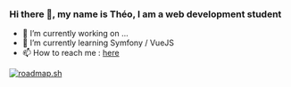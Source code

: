 ### Hi there 👋, my name is Théo, I am a web development student




- 🔭 I’m currently working on ...
- 🌱 I’m currently learning Symfony / VueJS
- 📫 How to reach me : <a href="mailto:bourdeltheo@gmail.com">here</A>

[![roadmap.sh](https://api.roadmap.sh/v1-badge/wide/64e5cdcdb128dce3cb68160e?variant=dark)](https://roadmap.sh)
